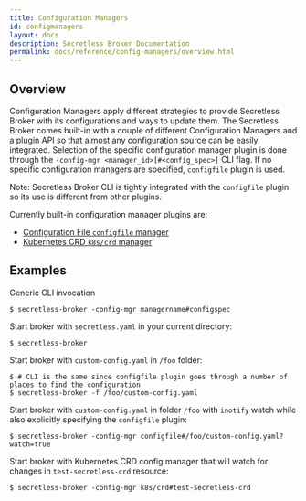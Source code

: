 ```yaml
---
title: Configuration Managers
id: configmanagers
layout: docs
description: Secretless Broker Documentation
permalink: docs/reference/config-managers/overview.html
---
```


## Overview

Configuration Managers apply different strategies to provide Secretless Broker with its configurations
and ways to update them. The Secretless Broker comes built-in with a couple of different Configuration
Managers and a plugin API so that almost any configuration source can be easily integrated. Selection
of the specific configuration manager plugin is done through the `-config-mgr <manager_id>[#<config_spec>]`
CLI flag. If no specific configuration managers are specified, `configfile` plugin is used.

Note: Secretless Broker CLI is tightly integrated with the `configfile` plugin so its use is different
from other plugins.

Currently built-in configuration manager plugins are:
- [Configuration File `configfile` manager](/docs/reference/config-managers/configfile.html)
- [Kubernetes CRD `k8s/crd` manager](/docs/reference/config-managers/k8s/crd.html)

## Examples

Generic CLI invocation
```
$ secretless-broker -config-mgr managername#configspec
```

Start broker with `secretless.yaml` in your current directory:
```
$ secretless-broker
```

Start broker with `custom-config.yaml` in `/foo` folder:
```
$ # CLI is the same since configfile plugin goes through a number of places to find the configuration
$ secretless-broker -f /foo/custom-config.yaml
```

Start broker with `custom-config.yaml` in folder `/foo` with `inotify` watch while also explicitly specifying the
`configfile` plugin:
```
$ secretless-broker -config-mgr configfile#/foo/custom-config.yaml?watch=true
```

Start broker with Kubernetes CRD config manager that will watch for changes in `test-secretless-crd` resource:
```
$ secretless-broker -config-mgr k8s/crd#test-secretless-crd
```
